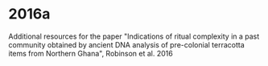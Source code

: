 # 2016a
Additional resources for the paper "Indications of ritual complexity in a past community obtained by ancient DNA analysis of pre-colonial terracotta items from Northern Ghana", Robinson et al. 2016
